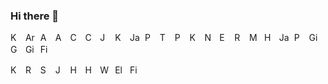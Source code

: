 ### Hi there 👋
<a href="https://www.android.com/"><img src="../main/icons/android.svg" alt="Kotlin" width="16" height="16"></a>&nbsp;
<a href="https://www.arduino.cc/"><img src="../main/icons/arduino.svg" alt="Arduino" width="16" height="16"></a>&nbsp;
<a href="https://os.mbed.com/"><img src="../main/icons/arm.svg" alt="ARM" width="16" height="16"></a>&nbsp;
<a href="https://aws.amazon.com/"><img src="../main/icons/aws.svg" alt="AWS" width="16" height="16"></a>&nbsp;
<a href="https://isocpp.org/about"><img src="../main/icons/c_plus_plus.svg" alt="C++" width="16" height="16"></a>&nbsp;
<a href="https://en.wikipedia.org/wiki/CSS"><img src="../main/icons/css.svg" alt="CSS" width="16" height="16"></a>&nbsp;
<a href="https://developer.android.com/jetpack/compose"><img src="../main/icons/jetpack_compose.svg" alt="Jetpack Compose" width="16" height="16"></a>&nbsp;
<a href="https://kotlinlang.org/"><img src="../main/icons/kotlin.svg" alt="Kotlin" width="16" height="16"></a>&nbsp;
<a href="https://www.java.com/en/"><img src="../main/icons/java.svg" alt="Java" width="16" height="16"></a>&nbsp;
<a href="https://www.python.org/"><img src="../main/icons/python.svg" alt="Python" width="16" height="16"></a>&nbsp;
<a href="https://www.tensorflow.org/"><img src="../main/icons/tensorflow.svg" alt="Tensorflow" width="16" height="16"></a>&nbsp;
<a href="https://pytorch.org/"><img src="../main/icons/pytorch.svg" alt="Pytorch" width="16" height="16"></a>&nbsp;
<a href="https://keras.io/"><img src="../main/icons/keras.svg" alt="Keras" width="16" height="16"></a>&nbsp;
<a href="https://nodejs.org/"><img src="../main/icons/node_js.svg" alt="Node.js" width="16" height="16"></a>&nbsp;
<a href="https://expressjs.com/"><img src="../main/icons/express_js.svg" alt="Express.js" width="16" height="16"></a>&nbsp;
<a href="https://react.dev/"><img src="../main/icons/react.svg" alt="React" width="16" height="16"></a>&nbsp;
<a href="https://www.mongodb.com/"><img src="../main/icons/mongo_db.svg" alt="MongoDB" width="16" height="16"></a>&nbsp;
<a href="https://en.wikipedia.org/wiki/HTML"><img src="../main/icons/html.svg" alt="HTML" width="16" height="16"></a>&nbsp;
<a href="https://en.wikipedia.org/wiki/JavaScript"><img src="../main/icons/javascript.svg" alt="JavaScript" width="16" height="16"></a>&nbsp;
<a href="https://www.postgresql.org/"><img src="../main/icons/postgresql.svg" alt="PostgreSQL" width="16" height="16"></a>&nbsp;
<a href="https://git-scm.com/"><img src="../main/icons/git.svg" alt="Git" width="16" height="16"></a>&nbsp;
<a href="https://go.dev/"><img src="../main/icons/go.svg" alt="Go" width="16" height="16"></a>&nbsp;
<a href="https://gin-gonic.com/"><img src="../main/icons/gin_gonic.svg" alt="Gin Gonic" width="16" height="16"></a>&nbsp;
<a href="https://gofiber.io/"><img src="../main/icons/fiber.svg" alt="Fiber" width="16" height="16"></a>&nbsp;

<a href="https://insert-koin.io/"><img src="../main/icons/koin.svg" alt="Koin" width="16" height="16"></a>&nbsp;
<a href="https://reactivex.io/"><img src="../main/icons/rx_java.svg" alt="RXJava" width="16" height="16"></a>&nbsp;
<a href="https://scikit-learn.org/"><img src="../main/icons/scikit_learn.svg" alt="Scikit Learn" width="16" height="16"></a>&nbsp;
<a href="https://jupyter.org/"><img src="../main/icons/jupyter.svg" alt="Jupyter" width="16" height="16"></a>&nbsp;
<a href="https://hapi.dev/"><img src="../main/icons/hapi.svg" alt="Hapi" width="16" height="16"></a>&nbsp;
<a href="https://joi.dev/"><img src="../main/icons/joi.svg" alt="Hapi" width="16" height="16"></a>&nbsp;
<a href="https://wordpress.com/"><img src="../main/icons/wordpress.svg" alt="Wordpress" width="16" height="16"></a>&nbsp;
<a href="https://elementor.com/"><img src="../main/icons/elementor.svg" alt="Elementor" width="16" height="16"></a>&nbsp;
<a href="https://www.figma.com/"><img src="../main/icons/figma.svg" alt="Figma" width="16" height="16"></a>&nbsp;

<!--
**ricky-kiva/ricky-kiva** is a ✨ _special_ ✨ repository because its `README.md` (this file) appears on your GitHub profile.

Here are some ideas to get you started:

- 🔭 I’m currently working on ...
- 🌱 I’m currently learning ...
- 👯 I’m looking to collaborate on ...
- 🤔 I’m looking for help with ...
- 💬 Ask me about ...
- 📫 How to reach me: ...
- 😄 Pronouns: ...
- ⚡ Fun fact: ...
- JWT
- Redis
- RabbitMQ
- NGINX
- TypeScript
- AWSs
-- RDS
-- VPC
-- EC2

<a href="https://d3js.org/"><img src="../main/icons/d3_js.svg" alt="D3.js" width="16" height="16"></a>&nbsp;
<a href="https://circleci.com/"><img src="../main/icons/circle_ci.svg" alt="CircleCI" width="16" height="16"></a>&nbsp;
<a href="https://opencv.org/"><img src="../main/icons/open_cv.svg" alt="OpenCV" width="16" height="16"></a>&nbsp;
<a href="https://gorm.io/"><img src="../main/icons/gorm.svg" alt="GORM" width="16" height="16"></a>&nbsp;
<a href="https://www.sqlite.org/"><img src="../main/icons/sqlite.svg" alt="SQLite" width="16" height="16"></a>&nbsp;
-->

